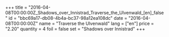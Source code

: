 +++
title = "2016-04-08T00:00:00Z_Shadows_over_Innistrad_Traverse_the_Ulvenwald_[en]_false"
id = "bbc69a17-db08-4b4a-bc37-98a12ea108dc"
date = "2016-04-08T00:00:00Z"
name = "Traverse the Ulvenwald"
lang = ["en"]
price = "2.20"
quantity = 4
foil = false
set = "Shadows over Innistrad"
+++
